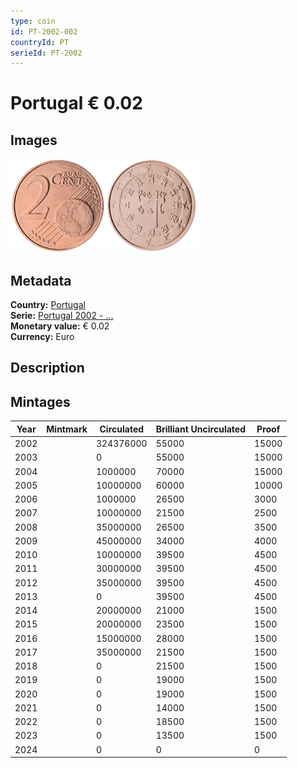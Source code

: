 ```yaml
---
type: coin
id: PT-2002-002
countryId: PT
serieId: PT-2002
---
```


# Portugal € 0.02

## Images

<img src="../../../Images/common-2002-002.webp" height="150" alt="Front image"><img src="Images/portugal-2002-002.webp" height="150" alt="Back image">

## Metadata

**Country:** [Portugal](../index.md)\
**Serie:** [Portugal 2002 - ...](index.md)\
**Monetary value:** € 0.02\
**Currency:** Euro

## Description

## Mintages

| Year | Mintmark | Circulated | Brilliant Uncirculated | Proof |
| ---- | -------- | ---------- | ---------------------- | ----- |
| 2002 |          | 324376000  | 55000                  | 15000 |
| 2003 |          | 0          | 55000                  | 15000 |
| 2004 |          | 1000000    | 70000                  | 15000 |
| 2005 |          | 10000000   | 60000                  | 10000 |
| 2006 |          | 1000000    | 26500                  | 3000  |
| 2007 |          | 10000000   | 21500                  | 2500  |
| 2008 |          | 35000000   | 26500                  | 3500  |
| 2009 |          | 45000000   | 34000                  | 4000  |
| 2010 |          | 10000000   | 39500                  | 4500  |
| 2011 |          | 30000000   | 39500                  | 4500  |
| 2012 |          | 35000000   | 39500                  | 4500  |
| 2013 |          | 0          | 39500                  | 4500  |
| 2014 |          | 20000000   | 21000                  | 1500  |
| 2015 |          | 20000000   | 23500                  | 1500  |
| 2016 |          | 15000000   | 28000                  | 1500  |
| 2017 |          | 35000000   | 21500                  | 1500  |
| 2018 |          | 0          | 21500                  | 1500  |
| 2019 |          | 0          | 19000                  | 1500  |
| 2020 |          | 0          | 19000                  | 1500  |
| 2021 |          | 0          | 14000                  | 1500  |
| 2022 |          | 0          | 18500                  | 1500  |
| 2023 |          | 0          | 13500                  | 1500  |
| 2024 |          | 0          | 0                      | 0     |
